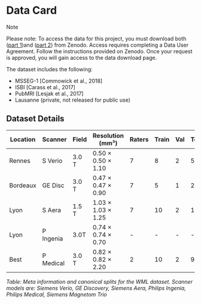 # Data Card


> [!NOTE]
>Please note: To access the data for this project, you must download both  ([part 1](https://zenodo.org/record/7051658))and ([part 2](https://zenodo.org/record/7051692))  from Zenodo. Access requires completing a Data User Agreement. Follow the instructions provided on Zenodo. Once your request is approved, you will gain access to the data download page.

The dataset includes the following:

- MSSEG-1 [Commowick et al., 2018]
- ISBI [Carass et al., 2017]
- PubMRI [Lesjak et al., 2017]
- Lausanne (private, not released for public use)

## Dataset Details

| Location | Scanner   | Field | Resolution (mm³)      | Raters | Train | Val | Test |
|----------|-----------|-------|-----------------------|--------|-------|-----|------|
| Rennes   | S Verio   | 3.0 T | 0.50 × 0.50 × 1.10    | 7      | 8     | 2   | 5    |
| Bordeaux | GE Disc   | 3.0 T | 0.47 × 0.47 × 0.90    | 7      | 5     | 1   | 2    |
| Lyon     | S Aera    | 1.5 T | 1.03 × 1.03 × 1.25    | 7      | 10    | 2   | 17   |
|Lyon      | P Ingenia | 3.0T  | 0.74 × 0.74 × 0.70    | -      | -     | -   | -    |
| Best     | P Medical | 3.0 T | 0.82 × 0.82 × 2.20    | 2      | 10    | 2   | 9    |

*Table: Meta information and canonical splits for the WML dataset. Scanner models are: Siemens
Verio, GE Discovery, Siemens Aera, Philips Ingenia, Philips Medical, Siemens Magnetom Trio*